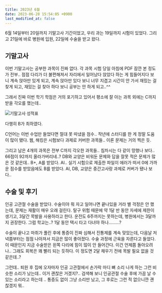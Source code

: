 ```yaml
---
title: 2023년 6월
date: 2023-06-28 15:54:05 +0900
last_modified_at: false
---
```


6월 14일부터 20일까지 기말고사 기간이었고, 우리 과는 19일까지 시험이 있었다.
그리고 21일에 바로 병원에 입원, 22일에 수술을 받고 왔다.

## 기말고사

이번 기말고사는 공부한 과목이 진짜 없다. 각 과목 시험 당일 아침에 PDF 잠깐 본 정도가 전부..
점점 다리가 더 불편해져서 자리에서 일어났다 앉았다 하는 게 힘들어지다 보니 계속 앉아만 있게 되고,
계속 앉아만 있다 보니 너무 지겹고 시간이 안 가서 재밌는 걸 찾게 되고,
재밌는 걸 찾아 하다 보니 공부는 안 하게 되고..^^

그래서 진짜 이번 학기 학점은 거의 포기하고 있어서 평소에 잘 아는 과목 외에는 C까지 받을 각오를 했는데..

![기말고사 성적표](https://cdn.jsdelivr.net/gh/kimzuni/cdn/blog/diary-4-report.png)

다행히 B가 최하였다.

C언어는 이번 수업만 들었다면 절대 못 따냈을 점수.. 작년에 스터디를 한 게 정말 도움이 많이 됐다.
웹, 해킹은 시험보다 과제로 커버한 과목들.. 이론 문제는 거의 찍은 듯.

그리고 남은 4개의 과목은 전부 C까지 각오한 과목들..
침차시는 다 같이 망했나 보다.. 66점이 92까지 올라가버리네..?
DB와 교양은 비워둔 문제와 답을 잘못 적은 문제가 많은 것 같은데.. B+, A를 받았다.
AI.. 실기 시험으로 제출한 파일이 에러가 떠서 0에 가까운 점수를 받았음에도 B를 받았다.
AI, DB, 교양은 중간고사랑 과제로 커버가 됐나 보다..

## 수술 및 후기

인공 고관절 수술을 받았다.
수술이야 뭐 자고 일어나면 끝나있을 거라 별 걱정은 안 했는데, 문제는 재활이 매우 오래 걸린다.
탈구 위험 때문에 약 1달 반 동안 자세에 제한이 생기고, 3달간 목발을 사용하라고 한다.
운전도 6주까지는 못하는데, 병원에서는 3달까지 권장한다. 그럼 학교는..? 1달 동안 택시 타고 다녀야 하나.........?

수술이 끝나고 마취가 풀린 후에 통증이 진짜 심해서 진통제를 계속 맞았는데, 다음날 저녁쯤부터는 점점 나아져서 지금은 많이 좋아졌다.
수술 과정에 근육을 자른다고 들었다. 이 때문인지 지금 수술받은 왼쪽 다리에 힘이 많이 안 들어간다. 이건 언제쯤 돌아오려나..
그래도 회복은 꽤 빨리 되는 듯하다. 이 정도면 2달 채우기 전에 목발 필요 없을 것 같은데..?

그런데.. 퇴원 후 집에 오자마자 인공 고관절에서 손가락 마디 뼈 소리 나게 하는 그런 비슷한 소리가 났는데.. 이거 괜찮은 거겠지?..
검색해 보니 인공관절 수술 후에 가끔 날 수 있는 소리라고 하는데 .. 통증도 없이 그냥 소리만 났고, 그 후로는 그런 적 없으니깐 괜찮겠지 뭐..
